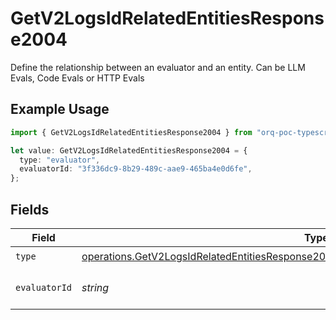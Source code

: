 # GetV2LogsIdRelatedEntitiesResponse2004

Define the relationship between an evaluator and an entity. Can be LLM Evals, Code Evals or HTTP Evals

## Example Usage

```typescript
import { GetV2LogsIdRelatedEntitiesResponse2004 } from "orq-poc-typescript-multi-env-version/models/operations";

let value: GetV2LogsIdRelatedEntitiesResponse2004 = {
  type: "evaluator",
  evaluatorId: "3f336dc9-8b29-489c-aae9-465ba4e0d6fe",
};
```

## Fields

| Field                                                                                                                                                                                              | Type                                                                                                                                                                                               | Required                                                                                                                                                                                           | Description                                                                                                                                                                                        |
| -------------------------------------------------------------------------------------------------------------------------------------------------------------------------------------------------- | -------------------------------------------------------------------------------------------------------------------------------------------------------------------------------------------------- | -------------------------------------------------------------------------------------------------------------------------------------------------------------------------------------------------- | -------------------------------------------------------------------------------------------------------------------------------------------------------------------------------------------------- |
| `type`                                                                                                                                                                                             | [operations.GetV2LogsIdRelatedEntitiesResponse200ApplicationJSONResponseBody1Evals34Type](../../models/operations/getv2logsidrelatedentitiesresponse200applicationjsonresponsebody1evals34type.md) | :heavy_check_mark:                                                                                                                                                                                 | N/A                                                                                                                                                                                                |
| `evaluatorId`                                                                                                                                                                                      | *string*                                                                                                                                                                                           | :heavy_check_mark:                                                                                                                                                                                 | The id of the resource                                                                                                                                                                             |